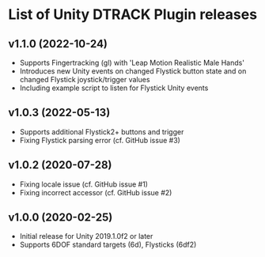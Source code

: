 
# List of Unity DTRACK Plugin releases

## v1.1.0 (2022-10-24)

- Supports Fingertracking (gl) with 'Leap Motion Realistic Male Hands'
- Introduces new Unity events on changed Flystick button state and
  on changed Flystick joystick/trigger values
- Including example script to listen for Flystick Unity events

## v1.0.3 (2022-05-13)

- Supports additional Flystick2+ buttons and trigger
- Fixing Flystick parsing error (cf. GitHub issue #3)

## v1.0.2 (2020-07-28)

- Fixing locale issue (cf. GitHub issue #1)
- Fixing incorrect accessor (cf. GitHub issue #2)

## v1.0.0 (2020-02-25)

- Initial release for Unity 2019.1.0f2 or later
- Supports 6DOF standard targets (6d), Flysticks (6df2)

